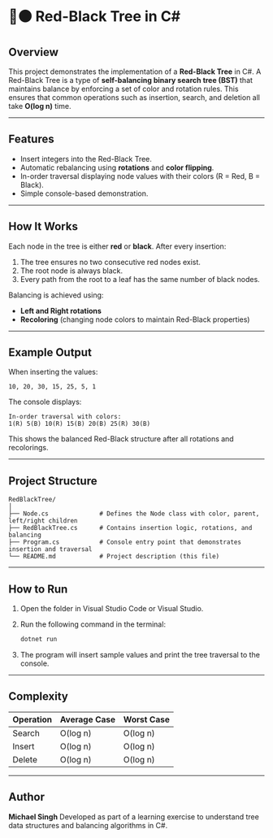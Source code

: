 # 🔴⚫ Red-Black Tree in C#

## Overview

This project demonstrates the implementation of a **Red-Black Tree** in C#.
A Red-Black Tree is a type of **self-balancing binary search tree (BST)** that maintains balance by enforcing a set of color and rotation rules. This ensures that common operations such as insertion, search, and deletion all take **O(log n)** time.

---

## Features

* Insert integers into the Red-Black Tree.
* Automatic rebalancing using **rotations** and **color flipping**.
* In-order traversal displaying node values with their colors (R = Red, B = Black).
* Simple console-based demonstration.

---

## How It Works

Each node in the tree is either **red** or **black**.
After every insertion:

1. The tree ensures no two consecutive red nodes exist.
2. The root node is always black.
3. Every path from the root to a leaf has the same number of black nodes.

Balancing is achieved using:

* **Left and Right rotations**
* **Recoloring** (changing node colors to maintain Red-Black properties)

---

## Example Output

When inserting the values:

```
10, 20, 30, 15, 25, 5, 1
```

The console displays:

```
In-order traversal with colors:
1(R) 5(B) 10(R) 15(B) 20(B) 25(R) 30(B)
```

This shows the balanced Red-Black structure after all rotations and recolorings.

---

## Project Structure

```
RedBlackTree/
│
├── Node.cs              # Defines the Node class with color, parent, left/right children
├── RedBlackTree.cs      # Contains insertion logic, rotations, and balancing
├── Program.cs           # Console entry point that demonstrates insertion and traversal
└── README.md            # Project description (this file)
```

---

## How to Run

1. Open the folder in Visual Studio Code or Visual Studio.
2. Run the following command in the terminal:

   ```bash
   dotnet run
   ```
3. The program will insert sample values and print the tree traversal to the console.

---

## Complexity

| Operation | Average Case | Worst Case |
| --------- | ------------ | ---------- |
| Search    | O(log n)     | O(log n)   |
| Insert    | O(log n)     | O(log n)   |
| Delete    | O(log n)     | O(log n)   |

---

## Author

**Michael Singh**
Developed as part of a learning exercise to understand tree data structures and balancing algorithms in C#.
